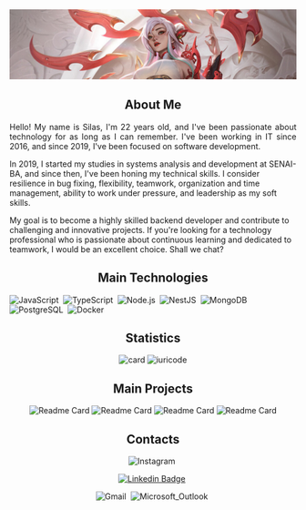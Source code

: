 <html>
<head>
	<meta http-equiv="Content-Type" content="text/html; charset=UTF-8" />
  <link rel="stylesheet" href="assets/styles/style.css">        
</head>
<body>
<section id="banner">
  <img src="assets/img/Irelia_crop.jpg" alt="Imagem 1">
</section>
<section id="aboutme">
<h1 align="center">About Me</h1>
  <p align="justify">
   Hello! My name is Silas, I'm 22 years old, and I've been passionate about technology for as long as I can remember. I've been working in IT since 2016, and since 2019, I've been focused on software development.

  In 2019, I started my studies in systems analysis and development at SENAI-BA, and since then, I've been honing my technical skills. I consider resilience in bug fixing, flexibility, teamwork, organization and time management, ability to work under pressure, and leadership as my soft skills.

  My goal is to become a highly skilled backend developer and contribute to challenging and innovative projects. If you're looking for a technology professional who is passionate about continuous learning and dedicated to teamwork, I would be an excellent choice. Shall we chat?  
  </p>
</section>

<section id="technologies">
<h1  align="center">Main Technologies</h1>

![JavaScript](https://img.shields.io/badge/JavaScript-F7DF1E?style=for-the-badge&logo=javascript&logoColor=black)&nbsp;
![TypeScript](https://img.shields.io/badge/TypeScript-007ACC?style=for-the-badge&logo=typescript&logoColor=white)&nbsp;
![Node.js](https://img.shields.io/badge/Node.js-43853D?style=for-the-badge&logo=node.js&logoColor=white)&nbsp;
![NestJS](https://img.shields.io/badge/nestjs-%23E0234E.svg?style=for-the-badge&logo=nestjs&logoColor=white)&nbsp;
![MongoDB](https://img.shields.io/badge/MongoDB-4EA94B?style=for-the-badge&logo=mongodb&logoColor=white)&nbsp;
![PostgreSQL](https://img.shields.io/badge/PostgreSQL-316192?style=for-the-badge&logo=postgresql&logoColor=white)&nbsp;
![Docker](https://img.shields.io/badge/Docker-2496ED?style=for-the-badge&logo=docker&logoColor=white)&nbsp;
</section>

<section id="statistics" align="center">
<h1  align="center">Statistics</h1>

![card](https://github-readme-stats.vercel.app/api?username=silasoli&theme=dark&show_icons=true&card_width=800)
![iuricode](https://github-readme-stats.vercel.app/api/top-langs/?username=silasoli&hide=html&layout=compact&theme=dark&card_width=800)
</section>

<section id="projects" align="center">
<h1  align="center">Main Projects</h1>

![Readme Card](https://github-readme-stats.vercel.app/api/pin/?username=silasoli&repo=easy-budget-api&theme=dark)
![Readme Card](https://github-readme-stats.vercel.app/api/pin/?username=silasoli&repo=nestjs-movie-api&theme=dark)
![Readme Card](https://github-readme-stats.vercel.app/api/pin/?username=silasoli&repo=simple-crud-nestjs&theme=dark)
![Readme Card](https://github-readme-stats.vercel.app/api/pin/?username=silasoli&repo=nestjs-mailer&theme=dark)
</section>

<section id="contacts" align="center">
<h1  align="center">Contacts</h1>

![Instagram](https://img.shields.io/badge/Instagram-E4405F?style=for-the-badge&logo=instagram&logoColor=white&link=https://www.instagram.com/this.silasoli/)&nbsp;
<!-- [![LinkedIn](https://img.shields.io/badge/-Iuri%20Silva-986DFF?style=flat-square&logo=Linkedin&logoColor=white&link=https://www.linkedin.com/in/iuricode/)]&nbsp; -->
[![Linkedin Badge](https://img.shields.io/badge/-Iuri%20Silva-986DFF?style=flat-square&logo=Linkedin&logoColor=white&link=https://www.linkedin.com/in/silasoli/)](https://www.linkedin.com/in/silasoli/)&nbsp;


![Gmail](https://img.shields.io/badge/Gmail-D14836?style=for-the-badge&logo=gmail&logoColor=white&link=mailto:silasoliv39@gmail.com)&nbsp;
![Microsoft_Outlook](https://img.shields.io/badge/Microsoft_Outlook-0078D4?style=for-the-badge&logo=microsoft-outlook&logoColor=white&link=mailto:silas_rodrigues2@hotmail.com)&nbsp;

</section>
</body>
</html>

